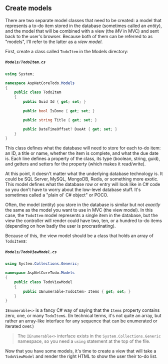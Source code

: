 ## Create models
There are two separate model classes that need to be created: a model that represents a to-do item stored in the database (sometimes called an *entity*), and the model that will be combined with a view (the *MV* in MVC) and sent back to the user's browser. Because both of them can be referred to as "models", I'll refer to the latter as a *view model*.

First, create a class called `TodoItem` in the Models directory:

##### `Models/TodoItem.cs`

```csharp
using System;

namespace AspNetCoreTodo.Models
{
    public class TodoItem
    {
        public Guid Id { get; set; }
        
        public bool IsDone { get; set; }

        public string Title { get; set; }

        public DateTimeOffset? DueAt { get; set; }
    }
}
```

This class defines what the database will need to store for each to-do item: an ID, a title or name, whether the item is complete, and what the due date is. Each line defines a property of the class, its type (boolean, string, guid), and getters and setters for the property (which makes it read/write).

At this point, it doesn't matter what the underlying database technology is. It could be SQL Server, MySQL, MongoDB, Redis, or something more exotic. This model defines what the database row or entry will look like in C# code so you don't have to worry about the low-level database stuff. It's sometimes called a "plain ol' C# object" or POCO.

Often, the model (entity) you store in the database is similar but not *exactly* the same as the model you want to use in MVC (the view model). In this case, the `TodoItem` model represents a single item in the database, but the view the controller will render could have two, ten, or a hundred to-do items (depending on how badly the user is procrastinating).

Because of this, the view model should be a class that holds an array of `TodoItem`s:

##### `Models/TodoViewModel.cs`

```csharp
using System.Collections.Generic;

namespace AspNetCoreTodo.Models
{
    public class TodoViewModel
    {
        public IEnumerable<TodoItem> Items { get; set; }
    }
}
```

`IEnumerable<>` is a fancy C# way of saying that the `Items` property contains zero, one, or many `TodoItem`s. (In technical terms, it's not quite an array, but rather an array-like interface for any sequence that can be enumerated or iterated over.)

> The `IEnumerable<>` interface exists in the `System.Collections.Generic` namespace, so you need a `using` statement at the top of the file.

Now that you have some models, it's time to create a view that will take a `TodoViewModel` and render the right HTML to show the user their to-do list.
